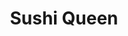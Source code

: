 ---
layout: place
title: "Sushi Queen"
permalink: /new-york/tonawanda/sushi-queen.html
stateAbbr: NY
stateName: New York
cityName: Tonawanda
seo:
  name: "Sushi Queen"
  type: Restaurant
  links: https://www.sushiqueenny.com/
description: "Looking for sushi in Tonawanda, New York? Check out Sushi Queen for a delightful Japanese dining experience. Enjoy a variety of sushi and other dishes in a w..."
place_id: ChIJMVOMdQpt04kRYAZPPigFjYU
photos:
  - name: >-
      places/ChIJMVOMdQpt04kRYAZPPigFjYU/photos/AeeoHcLgCZocoSfX1OtOydj6ebUuIlnzw4gw7_o0zHB_ERI-U3souQ9SBJbupIwCUclC5dpZ9cf7nwCGGgYfu09HcZJfS_4VidyyVMQ0WFJK0Zh7qHNdbC-SeoDlJMJTU1mgRsDYKZ70bGQOQDnsiXVzKvwj_tVSwRTxyWGOOunVpsQRjjAA718An1zUnVxMwlX1AMkYpvdVgLi4hDYrJP8yafHvrM5Zne979I2tqzwJPEAEKh-QrFP-4BNEMpkXjPARXqh1_Y2zqqKl5Jz2ToG1s1V3hL86LmcMBroV26dCEaq6cAO3WMftXF72c5O2V-SlNSVUzPGeCUdEDslHA2a30_v41CcWlo3lKHt9CcSEu9DZagjkJO1wW9OtEW3lfWnrVDDhLvu5Kar215Ov2S56Ao-0sKGUGfE2XmksB6v55uFu1cNr
    widthPx: 1706
    heightPx: 1280
    authorAttributions:
      - displayName: Ryan
        uri: https://maps.google.com/maps/contrib/112932017664318706106
        photoUri: >-
          https://lh3.googleusercontent.com/a/ACg8ocJda1v7ldc4IW7G2hjczLXw9nAqy-EgCT3gaJb65bhIzIoL0w=s100-p-k-no-mo
    flagContentUri: >-
      https://www.google.com/local/imagery/report/?cb_client=maps_api_places.places_api&image_key=!1e10!2sCIHM0ogKEICAgICe4ca2sQE&hl=en-US
    googleMapsUri: >-
      https://www.google.com/maps/place//data=!3m4!1e2!3m2!1sCIHM0ogKEICAgICe4ca2sQE!2e10!4m2!3m1!1s0x89d36d0a758c5331:0x858d05283e4f0660
  - name: >-
      places/ChIJMVOMdQpt04kRYAZPPigFjYU/photos/AeeoHcKG1FCwKhFE9-FuGcYKRPFfIZ3iikqddLz4-z-M_PwmidYkbu2J_pJsIcsiHtA8197YJUDU_vreJkxSPZjIRGYgVIXw06LCkcH6jvn2aSCbYbYm1WwUwUFL_QTzqED0VBxlkZg5fohXLGhIZ5kVZ8Cqtc4ZzvlXezU8cfTmG-K5GKqIICkDzFuuBgyfOy1dn_zC4q_b2IOME9qPoI5B1ihNR__iVz9Zk5An3uzcZI0SHvqi4dwsj0HFCZkmbLDt5yHki80KPvCa7CFRViHFX8nW3DZFqBPy7Y6kt_bp8SEdMA
    widthPx: 2676
    heightPx: 3594
    authorAttributions:
      - displayName: Sushi Queen
        uri: https://maps.google.com/maps/contrib/103148454954791852570
        photoUri: >-
          https://lh3.googleusercontent.com/a/ACg8ocI-4CBW3Qy1xyMOEPeL93QwG4M-lnvH2DJTuu8uawcKwsaP2Q=s100-p-k-no-mo
    flagContentUri: >-
      https://www.google.com/local/imagery/report/?cb_client=maps_api_places.places_api&image_key=!1e10!2sAF1QipMEMAqcr4FFVXV6K1xSANLyxJ7rHwZNkggXxrAy&hl=en-US
    googleMapsUri: >-
      https://www.google.com/maps/place//data=!3m4!1e2!3m2!1sAF1QipMEMAqcr4FFVXV6K1xSANLyxJ7rHwZNkggXxrAy!2e10!4m2!3m1!1s0x89d36d0a758c5331:0x858d05283e4f0660
  - name: >-
      places/ChIJMVOMdQpt04kRYAZPPigFjYU/photos/AeeoHcJ6GQ4goMd-EfrrVYQ5iIOcNRJQQ7YYFs7XIDEFR5wW8yzEJV_4qKIHsL2e0JrTMK4mIuC_HFN8X1m692eilsiCk8gk-lH1wIp-xA8I2jYlmuZcXmiwJSXeCLE2Pp-N0P2C-tCensiA7CdOD7cONybkLKTFmR9W5-NekhFMvREzJzU8mR6N18nntKR4YW7Ebr09loOip3pnivXCY63acAf0qLPsPNsSNqMFmhZTLl0HvrApSSJTFxhjFnQiSSjb3_dTGIkGQ4dHbq0mpS_L-MjzIpedZLb96kirYADkzf3rk3Fj_tRQlZzLaSxJQ_LlCBgp6I91viy217yPHPbbCF9XILIzDfJh335hyK-ze_9zi9DRRxtmE2wVPvaiwakz2M0LOLsxFwMV9FWE7pWU7jhS1T14sdLvtg8hPzc-IfSolWfz
    widthPx: 4624
    heightPx: 3472
    authorAttributions:
      - displayName: Sarah Malczewski
        uri: https://maps.google.com/maps/contrib/113434452585241744616
        photoUri: >-
          https://lh3.googleusercontent.com/a/ACg8ocL1Aqb7FnJABfLcxJV0GBtGUlxwq3vSXYS6lqIgRvB_9iCNvQ=s100-p-k-no-mo
    flagContentUri: >-
      https://www.google.com/local/imagery/report/?cb_client=maps_api_places.places_api&image_key=!1e10!2sCIHM0ogKEICAgICvjJvK_wE&hl=en-US
    googleMapsUri: >-
      https://www.google.com/maps/place//data=!3m4!1e2!3m2!1sCIHM0ogKEICAgICvjJvK_wE!2e10!4m2!3m1!1s0x89d36d0a758c5331:0x858d05283e4f0660
  - name: >-
      places/ChIJMVOMdQpt04kRYAZPPigFjYU/photos/AeeoHcL6obWPgIyCxQIvawvlGtp1ohAdLXJbto9tJP2IrBbxFMkdxHZQaBJ1WxtF-sRSPmzv5DCbA9F0croZpdabNAz8m6k_V_AyordEEJ54B7zt4ciRbWKmcFkFqBCjx8165_4qbTewBy6GeO2VcUaPohnfW5ZWifzTOIoKOUFc8quxairxUInj-AHeweT97QB4UX9TrzviVODDxPLTuuMT2b7DHizdMqBACWgylmb6x4i8A5TyZThdGWctxluhoAoKJnj4D8raCYjZst1vCKOcujjNpy53aXPal6LuXy4O98hq7c4i0A6AC9LUNHX0jcRdSk_KvpCb-NqESr7H-CbysVlyVUKQOjtXdMkhrV_2tIJJp8HGN2-e-6JpMm3ZeJK4RpJfYqaSNsUw91cT_6DpVwXjWQd3YwIL6bRwDGJtzX9KgbUp
    widthPx: 3000
    heightPx: 4000
    authorAttributions:
      - displayName: Hex Kleinmartin
        uri: https://maps.google.com/maps/contrib/105729683495611208850
        photoUri: >-
          https://lh3.googleusercontent.com/a-/ALV-UjUtiTKJYOLxC6seSUZhtDpoQ4Pn34sp6r1uqhVxmekiawbecrtd=s100-p-k-no-mo
    flagContentUri: >-
      https://www.google.com/local/imagery/report/?cb_client=maps_api_places.places_api&image_key=!1e10!2sCIHM0ogKEICAgICr6MC74gE&hl=en-US
    googleMapsUri: >-
      https://www.google.com/maps/place//data=!3m4!1e2!3m2!1sCIHM0ogKEICAgICr6MC74gE!2e10!4m2!3m1!1s0x89d36d0a758c5331:0x858d05283e4f0660
  - name: >-
      places/ChIJMVOMdQpt04kRYAZPPigFjYU/photos/AeeoHcImXGdeUvN47f67gT5JNZf3tgkdH4c1Vpma7WeKl3kW2NxUq6zQuW53GCpDe0yo_pdN6-MW-6mFKG7CL5CqKyP738WTdrqh8JT5rejQLI6TcKHjIDWIJy9VQHcgXHadfUYjC-ItYeB90t-gLh_NXZVkNs9IA8IZWxs1QFR6XPB8EzgV9kUf5MCGSA5RY42UoLqJDklNXCV1x75Ck0PHM1NKbtmY04dKAFn9QogX9vUe1Gg-feRD7UeSyRMssfnC_OHwDjF8YT1ov-H7cbMpGvgNwG6J3T6A2Mg3WQWuMPKVGidSpEbSS_RWTW6WyYmcu9CZ5TDRMLfzXkhsEHlVDxbZInrHZPLlQecpDqi1CQSVV_pZQipYgiWyPURkaY6eMjrFKV_7PoEYJnh-iWdKhJbjF1tdIv0V8W7nFxtQiLgPZg
    widthPx: 4000
    heightPx: 3000
    authorAttributions:
      - displayName: Serge A
        uri: https://maps.google.com/maps/contrib/110566888008011388122
        photoUri: >-
          https://lh3.googleusercontent.com/a-/ALV-UjVpVrYwI2OQebU-csG_62WIPllTlRsx6TUXvdY1h2M3QElPTRring=s100-p-k-no-mo
    flagContentUri: >-
      https://www.google.com/local/imagery/report/?cb_client=maps_api_places.places_api&image_key=!1e10!2sCIHM0ogKEICAgIDz37y3Gw&hl=en-US
    googleMapsUri: >-
      https://www.google.com/maps/place//data=!3m4!1e2!3m2!1sCIHM0ogKEICAgIDz37y3Gw!2e10!4m2!3m1!1s0x89d36d0a758c5331:0x858d05283e4f0660
  - name: >-
      places/ChIJMVOMdQpt04kRYAZPPigFjYU/photos/AeeoHcK3XCWbWIldgrzuqmmccP74XMbG7HS2JYsrBG6EHA7UL_NhgZeAE-Ca-Sr0QoAk-rCBvpzqYncp-m67tQZp_Tnk_EKaym43hyjp2JQx5PYcjsoJubByenEvR1epprZLdXYXN7_bXydG9xBXSaqnjfLccCotvyOfuWbmjxof0KDbRAwpki04a6lIRcoLmTx326_gWsZCDSg7ALOSoNyNaiESZvJ63idk4o9HVjaKpOy9BMVEjtoKtDTOJXUk0mHlx7YcVkBWvjBkP3YDggkOvcOXtgfRS60a1O_K8O2cIjIcE73ZfcPVwJbxRgyTX-3j_olAbbs9MMwDqW0Cdolm7-_roKTFPawZJG7Bjf8reraDeZBuG8us3pQvU2mZGX9AlAL4Mg59Zi0ZNEsTblmvFrXeFR6iPv-dRROHxN2ZzM3iitA
    widthPx: 3472
    heightPx: 4624
    authorAttributions:
      - displayName: Sarah Malczewski
        uri: https://maps.google.com/maps/contrib/113434452585241744616
        photoUri: >-
          https://lh3.googleusercontent.com/a/ACg8ocL1Aqb7FnJABfLcxJV0GBtGUlxwq3vSXYS6lqIgRvB_9iCNvQ=s100-p-k-no-mo
    flagContentUri: >-
      https://www.google.com/local/imagery/report/?cb_client=maps_api_places.places_api&image_key=!1e10!2sCIHM0ogKEICAgICvjJuqgAE&hl=en-US
    googleMapsUri: >-
      https://www.google.com/maps/place//data=!3m4!1e2!3m2!1sCIHM0ogKEICAgICvjJuqgAE!2e10!4m2!3m1!1s0x89d36d0a758c5331:0x858d05283e4f0660
  - name: >-
      places/ChIJMVOMdQpt04kRYAZPPigFjYU/photos/AeeoHcIcqv7SOB84_kVYMykXtfMSOdAtbNNaQ1ZvWiFh9qAXRp_Vk_zowObtRHyUaCANJfyLuHLNNWf56cRJo2ZgB6UqM93qXNoXbE-9lspG_mnRpP9Hi8KlZ_cBiIceuyhaZn5aaiPZtasTw1Z5SryAskJBmrGmNApLhdUZwqulBkXuhkynaOXfFKPtD0n4UW1Ho-UkV-lcBDrLWQaCXu2htsx6Dq76_QlwMI3nCxWpsNCWs0z50_G0aOWAFGtg_obLz3GqBNdnTAgUrWkK18k69Q4fhpAvGWwhp56odAA0xksRLSX3OxJLKMQGp07d8Qpd740fJJmE6ohpPCP5oC5ER1Gl7KUE1OjJfrKANtQWRBplTxSU_el0B-BmkYi0qW2mU0da55i6iSrNWCqwh7dPW-fUo3PMEABTqBZz8Pvl3uS-CHgURq1k-1YVs4hgVw
    widthPx: 4032
    heightPx: 2268
    authorAttributions:
      - displayName: Connor St. Peter
        uri: https://maps.google.com/maps/contrib/113020740393065222364
        photoUri: >-
          https://lh3.googleusercontent.com/a-/ALV-UjVWN1U-Ds8PqTkqtg7r4MKb6fDd28Pps0XX5GmatI5AybjfUCngxg=s100-p-k-no-mo
    flagContentUri: >-
      https://www.google.com/local/imagery/report/?cb_client=maps_api_places.places_api&image_key=!1e10!2sCIABIhADydER5C1nfmfwJ4wABV_k&hl=en-US
    googleMapsUri: >-
      https://www.google.com/maps/place//data=!3m4!1e2!3m2!1sCIABIhADydER5C1nfmfwJ4wABV_k!2e10!4m2!3m1!1s0x89d36d0a758c5331:0x858d05283e4f0660
  - name: >-
      places/ChIJMVOMdQpt04kRYAZPPigFjYU/photos/AeeoHcK9QYbZRYp-KJrp-lygQyBKBC8RQDS8F-QvKuHA-19fWmznyuIBVtxZc86YBpUdzGoerpCZ1MKDNGIGrMU3F0fJTaBxOrti33K8cJFwd2kBLpvy9Hea_ap-uumu_n_StxiF7T_betaqUTvjSAnqFLfBTOYLR0fhVYwBjFfVyXF6AxX3lV3f5pgLpLmdFmlVVepzmElRIwD1TV6XnwCFoynAh9iWNG1y37lK_4Gbhg5YNLRkdY_uBRElaC2ga25cS35EOIgkM_VeySX6lgNV1IRs_NeEEwx6rAbVeMhTTBcrH5S9IM9nbI_9FOXxG8rVN6s6VCi4cNVolrteiiG_7G-ZeHbowVleokdIBocRlFGBAHPMS419qdA5tvDER2An2rZgTneSXfTkLJuEnX19nlAR0kgJeM0W0ei7LyrfDlk
    widthPx: 3472
    heightPx: 4624
    authorAttributions:
      - displayName: Sarah Malczewski
        uri: https://maps.google.com/maps/contrib/113434452585241744616
        photoUri: >-
          https://lh3.googleusercontent.com/a/ACg8ocL1Aqb7FnJABfLcxJV0GBtGUlxwq3vSXYS6lqIgRvB_9iCNvQ=s100-p-k-no-mo
    flagContentUri: >-
      https://www.google.com/local/imagery/report/?cb_client=maps_api_places.places_api&image_key=!1e10!2sCIHM0ogKEICAgICvjJvKfw&hl=en-US
    googleMapsUri: >-
      https://www.google.com/maps/place//data=!3m4!1e2!3m2!1sCIHM0ogKEICAgICvjJvKfw!2e10!4m2!3m1!1s0x89d36d0a758c5331:0x858d05283e4f0660
  - name: >-
      places/ChIJMVOMdQpt04kRYAZPPigFjYU/photos/AeeoHcLJdWtW1jb5x-4tYg6lu-oDRmMPCk9B3ceNJxOeLsJ2mtwTyeJMKJQdKm-I4AME9nby7O9sVapJsdLTyi61Xj1JUJrWmOLHYe-zLuGOedGWAk0I4QTr6OQi_pJm0SBwcbaIx6_6zPYKlciED-W9WJXtahhlTw4_jlmzDX7GeisbNBEUB3lzLgy7-jZejlMozfzoTMkDp2AWinxyb0iEoXSG78zZjNlRMYLgaUcRt2mLngd-_tNiasz7EsNpPDizIz9LVrwzdQBk_w1yk0wHiNQe8twQwLV--zx-QMcF4vQ1ksdFPfnknLspA89Zu1s6ykQowFij67YDKD70zcU9Bqi6Z0XsQ7O-poLLb9p7CyRRzLelpkw5jzbIVlkisyO04I9fnQg634S4DTvgGF_2DR44OHWS2tDxofz61BfBqGbbhRaq
    widthPx: 3000
    heightPx: 4000
    authorAttributions:
      - displayName: Brian Marciniak
        uri: https://maps.google.com/maps/contrib/109815688215560129778
        photoUri: >-
          https://lh3.googleusercontent.com/a-/ALV-UjVdbdcAfXp6qbiZKff_Ktffp6DeGgZIp1yQGRP2GX0adxf4pPpMPQ=s100-p-k-no-mo
    flagContentUri: >-
      https://www.google.com/local/imagery/report/?cb_client=maps_api_places.places_api&image_key=!1e10!2sCIHM0ogKEICAgICH3fqK1wE&hl=en-US
    googleMapsUri: >-
      https://www.google.com/maps/place//data=!3m4!1e2!3m2!1sCIHM0ogKEICAgICH3fqK1wE!2e10!4m2!3m1!1s0x89d36d0a758c5331:0x858d05283e4f0660
  - name: >-
      places/ChIJMVOMdQpt04kRYAZPPigFjYU/photos/AeeoHcLVpU_bZeN_1FIhgE3sI3Nw9UzyhMNuzMnAFUZuPYFlFxJJy9_x3N751S18FF6p91Tx_AuXxF61vASZqbfh63qUoRqUbhyY24FDM1APiW3_Yq9xp_ZwJw8sXqksaMbyTssSICCo5VwPOiXM24o9peDZC3rpDVWzXWzI3BwBTFNybWxlTkJj-U_vZenIsIYOsr5VK-ei9tq3R3QaL_UbKFbu2r6Tjk1yJ6VepFMPHsFyMmftS1PT4EVfyoZ9fj0wC8tGBaw24cenNtoikv4qLf4lWbIDTZyhoAi-lKKyMFpzkvYEHfKuTLnwjJ_Mea8R0GkiU1o-D2PFGqlbjaM-ry5gj_5qOTEhup38nB9w9nH3_ZgOh752gbooJRJ6q7m2e2MfsbDGQ2imsldl7OOwO7ySMiWRtfg9oim02-SHvANthw
    widthPx: 3600
    heightPx: 4800
    authorAttributions:
      - displayName: Darnell Huff
        uri: https://maps.google.com/maps/contrib/116441903000748311456
        photoUri: >-
          https://lh3.googleusercontent.com/a/ACg8ocIFzZCVUYFiL8zLaVH5JIbAhEDF4o7KCnqSB0pTWrm_iHitvw=s100-p-k-no-mo
    flagContentUri: >-
      https://www.google.com/local/imagery/report/?cb_client=maps_api_places.places_api&image_key=!1e10!2sCIHM0ogKEICAgICn_7vQJw&hl=en-US
    googleMapsUri: >-
      https://www.google.com/maps/place//data=!3m4!1e2!3m2!1sCIHM0ogKEICAgICn_7vQJw!2e10!4m2!3m1!1s0x89d36d0a758c5331:0x858d05283e4f0660
address: 4248 Delaware Ave, Tonawanda, NY 14150, USA
street: 4248 Delaware Ave
city: Tonawanda
state: NY
zip: '14150'
country: USA
neighborhood: Cardinal O'Hara
latitude: '43.000009'
longitude: '-78.875639'
accessibility_options:
  wheelchairAccessibleParking: true
  wheelchairAccessibleEntrance: true
  wheelchairAccessibleRestroom: true
  wheelchairAccessibleSeating: true
business_status: OPERATIONAL
name: Sushi Queen
google_maps_links:
  directionsUri: >-
    https://www.google.com/maps/dir//''/data=!4m7!4m6!1m1!4e2!1m2!1m1!1s0x89d36d0a758c5331:0x858d05283e4f0660!3e0
  placeUri: https://maps.google.com/?cid=9623353649162815072
  writeAReviewUri: >-
    https://www.google.com/maps/place//data=!4m3!3m2!1s0x89d36d0a758c5331:0x858d05283e4f0660!12e1
  reviewsUri: >-
    https://www.google.com/maps/place//data=!4m4!3m3!1s0x89d36d0a758c5331:0x858d05283e4f0660!9m1!1b1
  photosUri: >-
    https://www.google.com/maps/place//data=!4m3!3m2!1s0x89d36d0a758c5331:0x858d05283e4f0660!10e5
primary_type: Japanese Restaurant
opening_hours:
  regular: null
  current: null
secondary_opening_hours:
  regular:
    weekdayDescriptions: null
    type: null
  current:
    weekdayDescriptions: null
    type: null
phone: (716) 495-8391
price_level: PRICE_LEVEL_MODERATE
price_range: $20 &ndash; $30
rating: '4.6'
rating_count: 528
website: https://www.sushiqueenny.com/
reviews:
  - name: >-
      places/ChIJMVOMdQpt04kRYAZPPigFjYU/reviews/ChdDSUhNMG9nS0VJQ0FnTUNJelpiLTd3RRAB
    relativePublishTimeDescription: a week ago
    rating: 4
    text:
      text: >-
        Did the all you can eat menu and was very satisfied. The eel and the
        black pepper seared tuna were the stars. The rice was good, properly
        cooked and clean. Although the pieces and rolls had smaller portions and
        sizes, I thought that was fine as it was easier to eat and allows one to
        try many different things as opposed to ala carte items. I wish they had
        some Katsu style items but all in all pretty impressed. Service was
        patient and you never got the feeling they were rushing you out.
      languageCode: en
    originalText:
      text: >-
        Did the all you can eat menu and was very satisfied. The eel and the
        black pepper seared tuna were the stars. The rice was good, properly
        cooked and clean. Although the pieces and rolls had smaller portions and
        sizes, I thought that was fine as it was easier to eat and allows one to
        try many different things as opposed to ala carte items. I wish they had
        some Katsu style items but all in all pretty impressed. Service was
        patient and you never got the feeling they were rushing you out.
      languageCode: en
    authorAttribution:
      displayName: Robert Maloney
      uri: https://www.google.com/maps/contrib/105251680157908071436/reviews
      photoUri: >-
        https://lh3.googleusercontent.com/a-/ALV-UjWjgNUck5FTdOjk98HR3y7rdYHdg11Q8h-TP3jDvFdrp0kNhsI=s128-c0x00000000-cc-rp-mo-ba4
    publishTime: '2025-04-03T22:23:31.902077Z'
    flagContentUri: >-
      https://www.google.com/local/review/rap/report?postId=ChdDSUhNMG9nS0VJQ0FnTUNJelpiLTd3RRAB&d=17924085&t=1
    googleMapsUri: >-
      https://www.google.com/maps/reviews/data=!4m6!14m5!1m4!2m3!1sChdDSUhNMG9nS0VJQ0FnTUNJelpiLTd3RRAB!2m1!1s0x89d36d0a758c5331:0x858d05283e4f0660
  - name: >-
      places/ChIJMVOMdQpt04kRYAZPPigFjYU/reviews/ChZDSUhNMG9nS0VJQ0FnSUN2akp2S1h3EAE
    relativePublishTimeDescription: 4 months ago
    rating: 5
    text:
      text: >-
        My husband and I have been here three times in the past two months for
        the all you can eat sushi dinner. There are a wide variety of options to
        choose from on the menu, including appetizers, hibachi items, and sushi.
        Everything is prepared fresh and you can watch the chefs make your
        sushi. We've probably tried almost every sushi item on the menu at this
        point and have loved everything. My favorite is the Rainbow Roll and the
        Crazy Monkey. Sushi Queen has really expanded my sushi palette with
        their traditional and unique choices. I included several pictures of
        some of the plates we ordered. The food is fresh and delicious! The
        service is amazing - efficient and everyone is very kind. This is
        definitely our go to sushi restaurant going forward and I've already
        been telling my friends how amazing it is here! The prices are extremely
        reasonable for the quality of food too!
      languageCode: en
    originalText:
      text: >-
        My husband and I have been here three times in the past two months for
        the all you can eat sushi dinner. There are a wide variety of options to
        choose from on the menu, including appetizers, hibachi items, and sushi.
        Everything is prepared fresh and you can watch the chefs make your
        sushi. We've probably tried almost every sushi item on the menu at this
        point and have loved everything. My favorite is the Rainbow Roll and the
        Crazy Monkey. Sushi Queen has really expanded my sushi palette with
        their traditional and unique choices. I included several pictures of
        some of the plates we ordered. The food is fresh and delicious! The
        service is amazing - efficient and everyone is very kind. This is
        definitely our go to sushi restaurant going forward and I've already
        been telling my friends how amazing it is here! The prices are extremely
        reasonable for the quality of food too!
      languageCode: en
    authorAttribution:
      displayName: Sarah Malczewski
      uri: https://www.google.com/maps/contrib/113434452585241744616/reviews
      photoUri: >-
        https://lh3.googleusercontent.com/a/ACg8ocL1Aqb7FnJABfLcxJV0GBtGUlxwq3vSXYS6lqIgRvB_9iCNvQ=s128-c0x00000000-cc-rp-mo-ba4
    publishTime: '2024-12-08T15:11:47.370182Z'
    flagContentUri: >-
      https://www.google.com/local/review/rap/report?postId=ChZDSUhNMG9nS0VJQ0FnSUN2akp2S1h3EAE&d=17924085&t=1
    googleMapsUri: >-
      https://www.google.com/maps/reviews/data=!4m6!14m5!1m4!2m3!1sChZDSUhNMG9nS0VJQ0FnSUN2akp2S1h3EAE!2m1!1s0x89d36d0a758c5331:0x858d05283e4f0660
  - name: >-
      places/ChIJMVOMdQpt04kRYAZPPigFjYU/reviews/ChdDSUhNMG9nS0VJQ0FnSURfalpleTJ3RRAB
    relativePublishTimeDescription: 2 months ago
    rating: 5
    text:
      text: >-
        Sushi Queen is one of my favorite restaurants! The all-you-can-eat
        option for just $25 per adult is a fantastic deal. The menu is packed
        with so many delicious options—it’s hard to choose! If you can, I highly
        recommend trying everything at least once.


        The crab rangoon is hands-down my favorite—you can never go wrong with
        it. Whether you're craving sushi, appetizers, or classic Japanese
        dishes, Sushi Queen has something for everyone. Definitely a must-visit
        spot for anyone who loves Japanese food!
      languageCode: en
    originalText:
      text: >-
        Sushi Queen is one of my favorite restaurants! The all-you-can-eat
        option for just $25 per adult is a fantastic deal. The menu is packed
        with so many delicious options—it’s hard to choose! If you can, I highly
        recommend trying everything at least once.


        The crab rangoon is hands-down my favorite—you can never go wrong with
        it. Whether you're craving sushi, appetizers, or classic Japanese
        dishes, Sushi Queen has something for everyone. Definitely a must-visit
        spot for anyone who loves Japanese food!
      languageCode: en
    authorAttribution:
      displayName: Bobbie Lynn Binner
      uri: https://www.google.com/maps/contrib/107743532300784890955/reviews
      photoUri: >-
        https://lh3.googleusercontent.com/a/ACg8ocK3M8vzuaTnW-QKtVrDuFZnI50fRWcb6W1kvkXzs35I7EYHNA=s128-c0x00000000-cc-rp-mo-ba3
    publishTime: '2025-01-26T04:06:45.598664Z'
    flagContentUri: >-
      https://www.google.com/local/review/rap/report?postId=ChdDSUhNMG9nS0VJQ0FnSURfalpleTJ3RRAB&d=17924085&t=1
    googleMapsUri: >-
      https://www.google.com/maps/reviews/data=!4m6!14m5!1m4!2m3!1sChdDSUhNMG9nS0VJQ0FnSURfalpleTJ3RRAB!2m1!1s0x89d36d0a758c5331:0x858d05283e4f0660
  - name: >-
      places/ChIJMVOMdQpt04kRYAZPPigFjYU/reviews/ChdDSUhNMG9nS0VJQ0FnTURJaXYzQmxRRRAB
    relativePublishTimeDescription: in the last week
    rating: 4
    text:
      text: >-
        Great place for sushi and veg sushi. We normally do pick up, but I
        learned about their all you can eat Monday lunch. It's nice to go with
        the wife for lunch when we have off. All the food was pretty good and I
        can't say I had anything bad. Staff are all very nice people and we will
        definitely go bad for the Monday lunches
      languageCode: en
    originalText:
      text: >-
        Great place for sushi and veg sushi. We normally do pick up, but I
        learned about their all you can eat Monday lunch. It's nice to go with
        the wife for lunch when we have off. All the food was pretty good and I
        can't say I had anything bad. Staff are all very nice people and we will
        definitely go bad for the Monday lunches
      languageCode: en
    authorAttribution:
      displayName: Nicola
      uri: https://www.google.com/maps/contrib/117504534308499491472/reviews
      photoUri: >-
        https://lh3.googleusercontent.com/a-/ALV-UjUZWvfJrTQkcPnwQLG1QemfXnQ2GmoJ28ZhvhTJh8ctvops7nRfsw=s128-c0x00000000-cc-rp-mo-ba4
    publishTime: '2025-04-08T18:49:46.434282Z'
    flagContentUri: >-
      https://www.google.com/local/review/rap/report?postId=ChdDSUhNMG9nS0VJQ0FnTURJaXYzQmxRRRAB&d=17924085&t=1
    googleMapsUri: >-
      https://www.google.com/maps/reviews/data=!4m6!14m5!1m4!2m3!1sChdDSUhNMG9nS0VJQ0FnTURJaXYzQmxRRRAB!2m1!1s0x89d36d0a758c5331:0x858d05283e4f0660
  - name: >-
      places/ChIJMVOMdQpt04kRYAZPPigFjYU/reviews/ChZDSUhNMG9nS0VJQ0FnSUNuXzd2UWV3EAE
    relativePublishTimeDescription: 6 months ago
    rating: 5
    text:
      text: >-
        I came here for lunch break not knowing what to expect, but I must say
        that I was shocked by how much I enjoyed the meal. Everything tasted
        great and it was all very fresh; you cannot beat the all you can eat
        lunch for only $16.99. I will definitely be back.
      languageCode: en
    originalText:
      text: >-
        I came here for lunch break not knowing what to expect, but I must say
        that I was shocked by how much I enjoyed the meal. Everything tasted
        great and it was all very fresh; you cannot beat the all you can eat
        lunch for only $16.99. I will definitely be back.
      languageCode: en
    authorAttribution:
      displayName: Darnell Huff
      uri: https://www.google.com/maps/contrib/116441903000748311456/reviews
      photoUri: >-
        https://lh3.googleusercontent.com/a/ACg8ocIFzZCVUYFiL8zLaVH5JIbAhEDF4o7KCnqSB0pTWrm_iHitvw=s128-c0x00000000-cc-rp-mo
    publishTime: '2024-10-01T20:16:02.726123Z'
    flagContentUri: >-
      https://www.google.com/local/review/rap/report?postId=ChZDSUhNMG9nS0VJQ0FnSUNuXzd2UWV3EAE&d=17924085&t=1
    googleMapsUri: >-
      https://www.google.com/maps/reviews/data=!4m6!14m5!1m4!2m3!1sChZDSUhNMG9nS0VJQ0FnSUNuXzd2UWV3EAE!2m1!1s0x89d36d0a758c5331:0x858d05283e4f0660
parking_options:
  freeParkingLot: true
  freeStreetParking: true
  valetParking: false
payment_options:
  acceptsCreditCards: true
  acceptsDebitCards: true
  acceptsCashOnly: false
  acceptsNfc: true
allow_dogs: null
curbside_pickup: null
delivery: true
dine_in: true
good_for_children: true
good_for_groups: true
good_for_sports: false
live_music: false
menu_for_children: true
outdoor_seating: false
reservable: true
restroom: true
serves_beer: true
serves_breakfast: false
serves_brunch: false
serves_cocktails: true
serves_coffee: null
serves_dinner: true
serves_dessert: true
serves_lunch: true
serves_vegetarian_food: true
serves_wine: true
takeout: true
summary: null

---